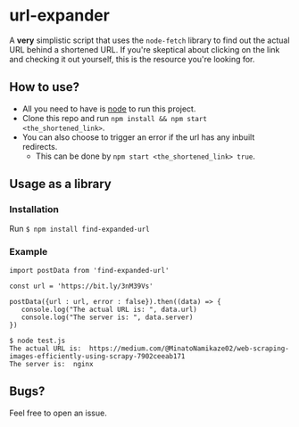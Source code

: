 # url-expander
A **very** simplistic script that uses the `node-fetch` library to find out the actual URL behind a shortened URL.
If you're skeptical about clicking on the link and checking it out yourself, this is the resource you're looking for.

## How to use?
* All you need to have is [node](https://nodejs.dev/en/) to run this project. 
* Clone this repo and run `npm install && npm start <the_shortened_link>`.
* You can also choose to trigger an error if the url has any inbuilt redirects.
    * This can be done by `npm start <the_shortened_link> true`.
    
## Usage as a library
### Installation
   Run `$ npm install find-expanded-url`
### Example
```
import postData from 'find-expanded-url'

const url = 'https://bit.ly/3nM39Vs'

postData({url : url, error : false}).then((data) => {
   console.log("The actual URL is: ", data.url)
   console.log("The server is: ", data.server)
})

```
```
$ node test.js
The actual URL is:  https://medium.com/@MinatoNamikaze02/web-scraping-images-efficiently-using-scrapy-7902ceeab171
The server is:  nginx

```
    
## Bugs?
Feel free to open an issue.
